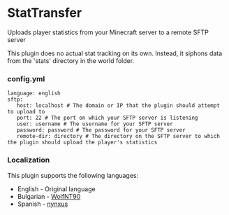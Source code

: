 # StatTransfer
Uploads player statistics from your Minecraft server to a remote SFTP server

This plugin does no actual stat tracking on its own. Instead, it siphons data from the 'stats' directory in the world folder.
### config.yml

    language: english
    sftp:
       host: localhost # The domain or IP that the plugin should attempt to upload to
       port: 22 # The port on which your SFTP server is listening
       user: username # The username for your SFTP server
       password: password # The password for your SFTP server
       remote-dir: directory # The directory on the SFTP server to which the plugin should upload the player's statistics


### Localization
This plugin supports the following languages:

 - English - Original language
 - Bulgarian - [WolfNT90](https://github.com/WolfNT90)
 - Spanish - [nynxus](https://twitter.com/nynxus)
